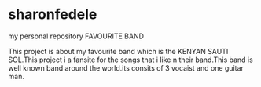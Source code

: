 # sharonfedele
my personal repository
FAVOURITE BAND

This project is about my favourite band which is the KENYAN SAUTI SOL.This project i a fansite for the songs that i like n their band.This band is well known band around the world.its consits of 3 vocaist and one guitar man.
